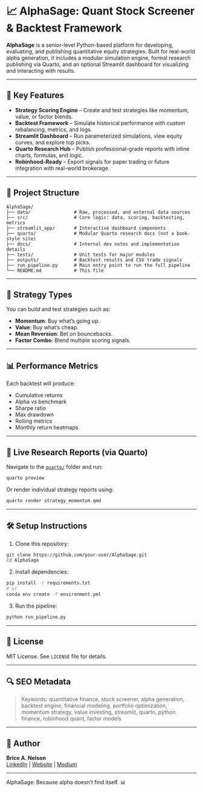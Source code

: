 # 📈 AlphaSage: Quant Stock Screener & Backtest Framework

**AlphaSage** is a senior-level Python-based platform for developing, evaluating, and publishing quantitative equity strategies. Built for real-world alpha generation, it includes a modular simulation engine, formal research publishing via Quarto, and an optional Streamlit dashboard for visualizing and interacting with results.

---

## 🚀 Key Features

- **Strategy Scoring Engine** – Create and test strategies like momentum, value, or factor blends.
- **Backtest Framework** – Simulate historical performance with custom rebalancing, metrics, and logs.
- **Streamlit Dashboard** – Run parameterized simulations, view equity curves, and explore top picks.
- **Quarto Research Hub** – Publish professional-grade reports with inline charts, formulas, and logic.
- **Robinhood-Ready** – Export signals for paper trading or future integration with real-world brokerage.

---

## 📂 Project Structure

```
AlphaSage/
├── data/                # Raw, processed, and external data sources
├── src/                 # Core logic: data, scoring, backtesting, metrics
├── streamlit_app/       # Interactive dashboard components
├── quarto/              # Modular Quarto research docs (not a book-style site)
├── docs/                # Internal dev notes and implementation details
├── tests/               # Unit tests for major modules
├── outputs/             # Backtest results and CSV trade signals
├── run_pipeline.py      # Main entry point to run the full pipeline
└── README.md            # This file
```

---

## 🧠 Strategy Types

You can build and test strategies such as:

- **Momentum**: Buy what’s going up.
- **Value**: Buy what’s cheap.
- **Mean Reversion**: Bet on bouncebacks.
- **Factor Combo**: Blend multiple scoring signals.

---

## 📊 Performance Metrics

Each backtest will produce:

- Cumulative returns
- Alpha vs benchmark
- Sharpe ratio
- Max drawdown
- Rolling metrics
- Monthly return heatmaps

---

## 📖 Live Research Reports (via Quarto)

Navigate to the [`quarto/`](quarto/) folder and run:

```bash
quarto preview
```

Or render individual strategy reports using:

```bash
quarto render strategy_momentum.qmd
```

---

## 🛠 Setup Instructions

1. Clone this repository:
```bash
git clone https://github.com/your-user/AlphaSage.git
cd AlphaSage
```

2. Install dependencies:
```bash
pip install -r requirements.txt
# or
conda env create -f environment.yml
```

3. Run the pipeline:
```bash
python run_pipeline.py
```

---

## 📃 License

MIT License. See `LICENSE` file for details.

---

## 🔍 SEO Metadata

> Keywords: quantitative finance, stock screener, alpha generation, backtest engine, financial modeling, portfolio optimization, momentum strategy, value investing, streamlit, quarto, python finance, robinhood quant, factor models

---

## 👤 Author

**Brice A. Nelson**  
[LinkedIn](https://www.linkedin.com/in/brice-a-nelson-p-e-mba-36b28b15/) | [Website](https://www.devbybrice.com/) | [Medium](https://medium.com/@quantshift)

---

AlphaSage: Because alpha doesn’t find itself. 📊